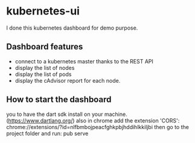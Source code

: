 kubernetes-ui
=============

I done this kubernetes dashboard for demo purpose. 

Dashboard features
------------------
- connect to a kubernetes master thanks to the REST API
- display the list of nodes
- display the list of pods
- display the cAdvisor report for each node.

How to start the dashboard
--------------------------

you to have the dart sdk install on your machine. (https://www.dartlang.org/)
also in chrome add the extension 'CORS': chrome://extensions/?id=nlfbmbojpeacfghkpbjhddihlkkiljbi
then go to the project folder and run: pub serve

